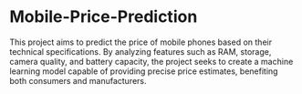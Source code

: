 # Mobile-Price-Prediction
This project aims to predict the price of mobile phones based on their technical specifications. By analyzing features such as RAM, storage, camera quality, and battery capacity, the project seeks to create a machine learning model capable of providing precise price estimates, benefiting both consumers and manufacturers.
